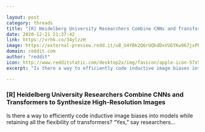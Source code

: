 ```yaml
---

layout: post
category: threads
title: "[R] Heidelberg University Researchers Combine CNNs and Transformers to Synthesize High-Resolution Images"
date: 2020-12-21 21:37:42
link: https://vrhk.co/34ylzzH
image: https://external-preview.redd.it/uB_U4YBk2Q6rUQkdDxVUGYKw967jxPb2nOJh7_stpjU.jpg?width=1200&height=628.272251309&auto=webp&crop=1200:628.272251309,smart&s=3474f0451245d2724483fc4c2dd4bbe173b7b060
domain: reddit.com
author: "reddit"
icon: http://www.redditstatic.com/desktop2x/img/favicon/apple-icon-57x57.png
excerpt: "Is there a way to efficiently code inductive image biases into models while retaining all the flexibility of transformers? “Yes,” say researchers..."

---
```


### [R] Heidelberg University Researchers Combine CNNs and Transformers to Synthesize High-Resolution Images

Is there a way to efficiently code inductive image biases into models while retaining all the flexibility of transformers? “Yes,” say researchers...